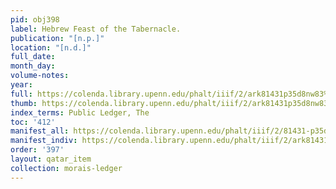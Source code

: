 ```yaml
---
pid: obj398
label: Hebrew Feast of the Tabernacle.
publication: "[n.p.]"
location: "[n.d.]"
full_date:
month_day:
volume-notes:
year:
full: https://colenda.library.upenn.edu/phalt/iiif/2/ark81431p35d8nw83%2FSHA256E-s8206251--4dd5ed9624596723829cf12fcdf639c1031b92eb32b03b7de0bba4ba53586d69.jpeg/full/3500,/0/default.jpg
thumb: https://colenda.library.upenn.edu/phalt/iiif/2/ark81431p35d8nw83%2FSHA256E-s8206251--4dd5ed9624596723829cf12fcdf639c1031b92eb32b03b7de0bba4ba53586d69.jpeg/full/!200,200/0/default.jpg
index_terms: Public Ledger, The
toc: '412'
manifest_all: https://colenda.library.upenn.edu/phalt/iiif/2/81431-p35d8nw83/manifest
manifest_indiv: https://colenda.library.upenn.edu/phalt/iiif/2/ark81431p35d8nw83%2FSHA256E-s8206251--4dd5ed9624596723829cf12fcdf639c1031b92eb32b03b7de0bba4ba53586d69.jpeg
order: '397'
layout: qatar_item
collection: morais-ledger
---
```

